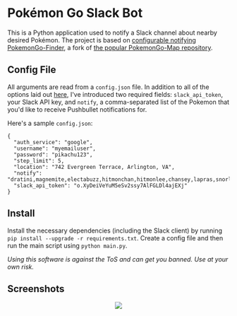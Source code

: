 # Pokémon Go Slack Bot

This is a Python application used to notify a Slack channel about nearby desired Pokémon.
The project is based on [configurable notifying PokemonGo-Finder](https://github.com/jxmorris12/PokemonGo-Finder), a fork of [the popular PokemonGo-Map repository](https://github.com/AHAAAAAAA/PokemonGo-Map).

## Config File
All arguments are read from a `config.json` file. In addition to all of the options laid out [here](https://github.com/AHAAAAAAA/PokemonGo-Map/wiki/Usage), I've introduced two required fields: `slack_api_token`, your Slack API key, and `notify`, a comma-separated list of the Pokemon that you'd like to receive Pushbullet notifications for.

Here's a sample `config.json`:

```
{
  "auth_service": "google",
  "username": "myemailuser",
  "password": "pikachu123",
  "step_limit": 5,
  "location": "742 Evergreen Terrace, Arlington, VA",
  "notify": "dratini,magnemite,electabuzz,hitmonchan,hitmonlee,chansey,lapras,snorlax,porygon,mew,mewtwo,moltres,zapdos,articuno,ditto,seel,gyarados,cubone",
  "slack_api_token": "o.XyDeiVeYuM5eSv2ssy7AlFGLDl4ajEXj"
}
```

## Install

Install the necessary dependencies (including the Slack client) by running `pip install --upgrade -r requirements.txt`. Create a config file and then run the main script using `python main.py`.

*Using this software is against the ToS and can get you banned. Use at your own risk.*

## Screenshots

<p align="center">
<img src="https://raw.githubusercontent.com/AHAAAAAAA/PokemonGo-Map/master/static/cover.png">
</p>
